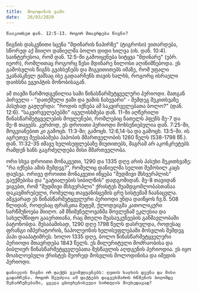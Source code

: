```yaml
---
title:  მოლოდინის ჟამი
date:   26/03/2020
---
```


`წაიკითხეთ დან. 12:5-13. როგორ მთავრდება წიგნი?`

წიგნის დასკვნითი სცენა "მდინარის ნაპირზე" (ტიგროსი) ვითარდება, სწორედ აქ მიიღო დანიელმა ბოლო დიდი ხილვა (იხ. დან. 10:4). საინტერესოა, რომ დან. 12:5-ში გამოიყენება სიტყვა "მდინარე" (ებრ. იეორ), რომლითაც როგორც წესი მდინარე ნილოსი აღინიშნებოდა. ეს გამოსვლის წიგნს გვახსენებს და მიგვითითებს იმაზე, რომ უფალი უკანასკნელ ჟამსაც ისე გადაარჩენს თავის ხალხს, როგორც ისრაელი დაიხსნა ეგვიპტის მონობისაგან.

ამ თავში წარმოდგენილია სამი წინასწარმეტყველური პერიოდი. მათგან პირველი - "დათქმული ჟამი და ჟამის ნახევარი" - შემდეგ შეკითხვაზე პასუხად გაჟღერდა: "როდის იქნება ამ საკვირველებათა ბოლო?" (დან. 12:6). "საკვირველებებში" იგულისხმება დან. 11-ში აღწერილი წინასწარმეტყველების მოვლენები, რომლებიც ნათელს ჰფენს მე-7 და მე-8 თავებს. კერძოდ, ეს დროითი პერიოდი მოხსენიებულია დან. 7:25-ში, მოგვიანებით კი გამოცხ. 11:3-ში; გამოცხ. 12:6,14-სა და გამოცხ. 13:5-ში. ის აგრეთვე შეესაბამება პაპობის მმართველობის 1260 წელს (538-1798 წწ.). დან. 11:32-35 იმავე ხელისუფლებაზე მიუთითებს, მაგრამ არ აკონკრეტებს რამდენ ხანს გაგრძელდება მისი მმართველობა.

ორი სხვა დროითი მონაკვეთი, 1290 და 1335 დღე არის პასუხი შეკითხვაზე: "რა იქნება ამის შემდეგ?", რომელიც დანიელმა სელით შემოსილ კაცს დაუსვა. ორივე დროითი მონაკვეთი იწყება "მუდმივი მსხვერპლის" გაუქმებისა და "გატიალების სიბილწის" დადგომიდან. მე-8 თავიდან ვიგებთ, რომ "მუდმივი მსხვერპლი" ქრისტეს შუამდგომლობასთანაა დაკავშირებული, რომელიც თაყვანისცემის ცრუ სისტემამ ჩაანაცვლა. ამგვარად ეს წინასწარმეტყველური პერიოდი უნდა დაიწყოს ჩვ.წ. 508 წლიდან, როდესაც ფრანკთა მეფემ, ქლოდვიგმა კათოლიკური სარწმუნოება მიიღო. ამ მნიშვნელოვანმა მოვლენამ ეკლესია და სახელმწიფო გააერთიანა, რაც მთელი შუასაუკუნეების განმავლობაში ბატონობდა. შესაბამისად, 1290 დღე 1798 წელს დასრულდა, როდესაც ფრანგი იმპერატორის, ნაპოლეონის ხელისუფლებაში მოსვლის შემდეგ პაპი დააპატიმრეს. ხოლო 1335 დღე, ბოლო წინასწარმეტყველური პერიოდი მთავრდება 1843 წელს. ეს მილერიტული მოძრაობისა და ბიბლიურ წინასწარმეტყველებათა შესწავლის აღდგენის პერიოდია. ეს იყო მოახლოებული ქრისტეს მეორედ მოსვლის მოლოდინისა და იმედის პერიოდი.

`დანიელის წიგნი ორ ფაქტს გვიმჟღავნებს: ღვთის ხალხის დევნა და მისი გადარჩენა. როგორ შეუძლია ამ ფაქტებს დაგვეხმაროს რწმენის ბოლომდე შენარჩუნებაში, ყველა ცხოვრებისეული სირთულის მიუხედავად?`
